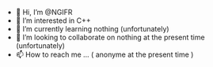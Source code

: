 - 👋 Hi, I’m @NGIFR
- 👀 I’m interested in C++
- 🌱 I’m currently learning nothing (unfortunately)
- 💞️ I’m looking to collaborate on nothing at the present time (unfortunately)
- 📫 How to reach me ... ( anonyme at the present time )

<!---
NGIFR/NGIFR is a ✨ special ✨ repository because its `README.md` (this file) appears on your GitHub profile.
You can click the Preview link to take a look at your changes.
--->
